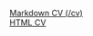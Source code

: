[Markdown CV (/cv)](https://nastaion.github.io/rsschool-cv/cv/) <br>
[HTML CV](https://nastaion.github.io/rsschool-cv/)
